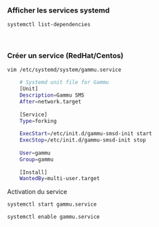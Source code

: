 
### Afficher les services systemd
```bash
systemctl list-dependencies
```
&nbsp;
### Créer un service (RedHat/Centos)
```bash
vim /etc/systemd/system/gammu.service
```
```bash
	# Systemd unit file for Gammu
	[Unit]
	Description=Gammu SMS
	After=network.target
	
	[Service]
	Type=forking
	
	ExecStart=/etc/init.d/gammu-smsd-init start
	ExecStop=/etc/init.d/gammu-smsd-init stop
	
	User=gammu
	Group=gammu
	
	[Install]
	WantedBy=multi-user.target
```

Activation du service
 ```bash
 systemctl start gammu.service
 ```
 ```bash
 systemctl enable gammu.service
 ```
 &nbsp;




